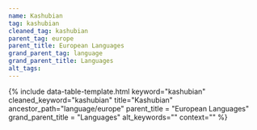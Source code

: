 ```yaml
---
name: Kashubian
tag: kashubian
cleaned_tag: kashubian
parent_tag: europe
parent_title: European Languages
grand_parent_tag: language
grand_parent_title: Languages
alt_tags: 
---
```


{% include data-table-template.html 
  keyword="kashubian" 
  cleaned_keyword="kashubian" 
  title="Kashubian"
  ancestor_path="language/europe" 
  parent_title = "European Languages"
  grand_parent_title = "Languages"
  alt_keywords=""
  context=""
%}

